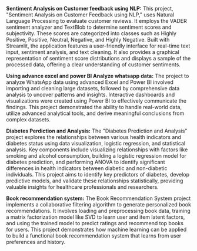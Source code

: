 **Sentiment Analysis on Customer feedback using NLP:** This project, "Sentiment Analysis on Customer Feedback using NLP," uses Natural Language Processing to evaluate customer reviews. It employs the VADER sentiment analyzer and TextBlob to determine sentiment scores and subjectivity. These scores are categorized into classes such as Highly Positive, Positive, Neutral, Negative, and Highly Negative. Built with Streamlit, the application features a user-friendly interface for real-time text input, sentiment analysis, and text cleaning. It also provides a graphical representation of sentiment score distributions and displays a sample of the processed data, offering a clear understanding of customer sentiments.

**Using advance excel and power BI Analyze whatsapp data:** The project to analyze WhatsApp data using advanced Excel and Power BI involved importing and cleaning large datasets, followed by comprehensive data analysis to uncover patterns and insights. Interactive dashboards and visualizations were created using Power BI to effectively communicate the findings. This project demonstrated the ability to handle real-world data, utilize advanced analytical tools, and derive meaningful conclusions from complex datasets.

**Diabetes Perdiction and Analysis:** The "Diabetes Prediction and Analysis" project explores the relationships between various health indicators and diabetes status using data visualization, logistic regression, and statistical analysis. Key components include visualizing relationships with factors like smoking and alcohol consumption, building a logistic regression model for diabetes prediction, and performing ANOVA to identify significant differences in health indicators between diabetic and non-diabetic individuals. This project aims to identify key predictors of diabetes, develop predictive models, and validate these relationships statistically, providing valuable insights for healthcare professionals and researchers.

**Book recommendation system:** The Book Recommendation System project implements a collaborative filtering algorithm to generate personalized book recommendations. It involves loading and preprocessing book data, training a matrix factorization model like SVD to learn user and item latent factors, and using the trained model to predict ratings and recommend top books for users. This project demonstrates how machine learning can be applied to build a functional book recommendation system that learns from user preferences and history. 
